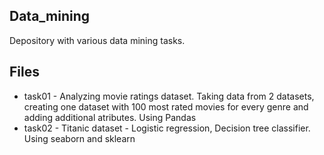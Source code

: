 ## Data_mining
Depository with various data mining tasks. 

## Files
- task01 - Analyzing movie ratings dataset. Taking data from 2 datasets, creating one dataset with 100 most rated movies for every genre and adding additional atributes. Using Pandas
- task02 - Titanic dataset - Logistic regression, Decision tree classifier. Using seaborn and sklearn
